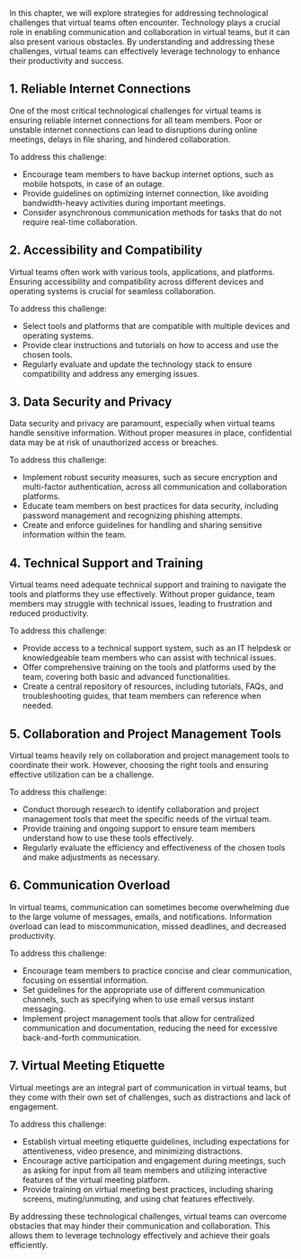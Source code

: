 
In this chapter, we will explore strategies for addressing technological challenges that virtual teams often encounter. Technology plays a crucial role in enabling communication and collaboration in virtual teams, but it can also present various obstacles. By understanding and addressing these challenges, virtual teams can effectively leverage technology to enhance their productivity and success.

## 1\. Reliable Internet Connections

One of the most critical technological challenges for virtual teams is ensuring reliable internet connections for all team members. Poor or unstable internet connections can lead to disruptions during online meetings, delays in file sharing, and hindered collaboration.

To address this challenge:

- Encourage team members to have backup internet options, such as mobile hotspots, in case of an outage.
- Provide guidelines on optimizing internet connection, like avoiding bandwidth-heavy activities during important meetings.
- Consider asynchronous communication methods for tasks that do not require real-time collaboration.

## 2\. Accessibility and Compatibility

Virtual teams often work with various tools, applications, and platforms. Ensuring accessibility and compatibility across different devices and operating systems is crucial for seamless collaboration.

To address this challenge:

- Select tools and platforms that are compatible with multiple devices and operating systems.
- Provide clear instructions and tutorials on how to access and use the chosen tools.
- Regularly evaluate and update the technology stack to ensure compatibility and address any emerging issues.

## 3\. Data Security and Privacy

Data security and privacy are paramount, especially when virtual teams handle sensitive information. Without proper measures in place, confidential data may be at risk of unauthorized access or breaches.

To address this challenge:

- Implement robust security measures, such as secure encryption and multi-factor authentication, across all communication and collaboration platforms.
- Educate team members on best practices for data security, including password management and recognizing phishing attempts.
- Create and enforce guidelines for handling and sharing sensitive information within the team.

## 4\. Technical Support and Training

Virtual teams need adequate technical support and training to navigate the tools and platforms they use effectively. Without proper guidance, team members may struggle with technical issues, leading to frustration and reduced productivity.

To address this challenge:

- Provide access to a technical support system, such as an IT helpdesk or knowledgeable team members who can assist with technical issues.
- Offer comprehensive training on the tools and platforms used by the team, covering both basic and advanced functionalities.
- Create a central repository of resources, including tutorials, FAQs, and troubleshooting guides, that team members can reference when needed.

## 5\. Collaboration and Project Management Tools

Virtual teams heavily rely on collaboration and project management tools to coordinate their work. However, choosing the right tools and ensuring effective utilization can be a challenge.

To address this challenge:

- Conduct thorough research to identify collaboration and project management tools that meet the specific needs of the virtual team.
- Provide training and ongoing support to ensure team members understand how to use these tools effectively.
- Regularly evaluate the efficiency and effectiveness of the chosen tools and make adjustments as necessary.

## 6\. Communication Overload

In virtual teams, communication can sometimes become overwhelming due to the large volume of messages, emails, and notifications. Information overload can lead to miscommunication, missed deadlines, and decreased productivity.

To address this challenge:

- Encourage team members to practice concise and clear communication, focusing on essential information.
- Set guidelines for the appropriate use of different communication channels, such as specifying when to use email versus instant messaging.
- Implement project management tools that allow for centralized communication and documentation, reducing the need for excessive back-and-forth communication.

## 7\. Virtual Meeting Etiquette

Virtual meetings are an integral part of communication in virtual teams, but they come with their own set of challenges, such as distractions and lack of engagement.

To address this challenge:

- Establish virtual meeting etiquette guidelines, including expectations for attentiveness, video presence, and minimizing distractions.
- Encourage active participation and engagement during meetings, such as asking for input from all team members and utilizing interactive features of the virtual meeting platform.
- Provide training on virtual meeting best practices, including sharing screens, muting/unmuting, and using chat features effectively.

By addressing these technological challenges, virtual teams can overcome obstacles that may hinder their communication and collaboration. This allows them to leverage technology effectively and achieve their goals efficiently.
